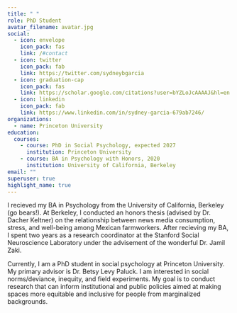 ```yaml
---
title: " "
role: PhD Student
avatar_filename: avatar.jpg
social:
  - icon: envelope
    icon_pack: fas
    link: /#contact
  - icon: twitter
    icon_pack: fab
    link: https://twitter.com/sydneybgarcia
  - icon: graduation-cap
    icon_pack: fas
    link: https://scholar.google.com/citations?user=bYZLoJcAAAAJ&hl=en
  - icon: linkedin
    icon_pack: fab
    link: https://www.linkedin.com/in/sydney-garcia-679ab7246/
organizations:
  - name: Princeton University
education:
  courses:
    - course: PhD in Social Psychology, expected 2027
      institution: Princeton University
    - course: BA in Psychology with Honors, 2020
      institution: University of California, Berkeley
email: ""
superuser: true
highlight_name: true
---
```





I recieved my BA in Psychology from the University of California, Berkeley (go bears!). At Berkeley, I conducted an honors thesis (advised by Dr. Dacher Keltner) on the relationship between news media consumption, stress, and well-being among Mexican farmworkers. After recieving my BA, I spent two years as a research coordinator at the Stanford Social Neuroscience Laboratory under the advisement of the wonderful Dr. Jamil Zaki. 

Currently, I am a PhD student in social psychology at Princeton University. My primary advisor is Dr. Betsy Levy Paluck. I am interested in social norms/deviance, inequity, and field experiments. My goal is to conduct research that can inform institutional and public policies aimed at making spaces more equitable and inclusive for people from marginalized backgrounds.